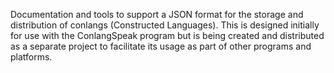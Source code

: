 Documentation and tools to support a JSON format for the storage and
distribution of conlangs (Constructed Languages).  This is designed
initially for use with the ConlangSpeak program but is being created
and distributed as a separate project to facilitate its usage as part
of other programs and platforms.
